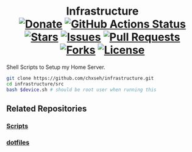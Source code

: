 <div align="center">
<h1>Infrastructure<br>
<a href="https://chse.dev/donate"><img alt="Donate" src="https://img.shields.io/badge/Donate_To_This_Project-brightgreen"></a>
<a href="https://github.com/chxseh/infra/actions/workflows/linter.yml"><img alt="GitHub Actions Status" src="https://github.com/chxseh/infra/actions/workflows/linter.yml/badge.svg"></a>
<a href="https://github.com/chxseh/infra/stargazers"><img alt="Stars" src="https://img.shields.io/github/stars/chxseh/infra"></a>
<a href="https://github.com/chxseh/infra/issues"><img alt="Issues" src="https://img.shields.io/github/issues/chxseh/infra"></a>
<a href="https://github.com/chxseh/infra/pulls"><img alt="Pull Requests" src="https://img.shields.io/github/issues-pr/chxseh/infra"></a>
<a href="https://github.com/chxseh/infra/network"><img alt="Forks" src="https://img.shields.io/github/forks/chxseh/infra"></a>
<a href="https://github.com/chxseh/infra/blob/main/LICENSE.md"><img alt="License" src="https://img.shields.io/github/license/chxseh/infra"></a>
</h1></div>

Shell Scripts to Setup my Home Server.

```bash
git clone https://github.com/chxseh/infrastructure.git
cd infrastructure/src
bash $device.sh # should be root user when running this
```

## Related Repositories
### [Scripts](https://github.com/chxseh/scripts)

### [dotfiles](https://github.com/ChxseH/dotfiles)
